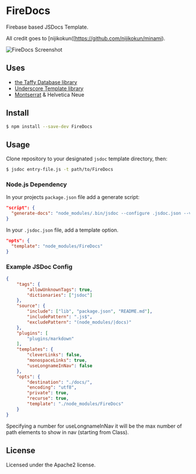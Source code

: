 # FireDocs

Firebase based JSDocs Template.

All credit goes to [nijikokun([https://github.com/nijikokun/minami).

![FireDocs Screenshot](http://puu.sh/gOyNe/66c3adcb97.png)

## Uses

- [the Taffy Database library](http://taffydb.com/)
- [Underscore Template library](http://documentcloud.github.com/underscore/#template)
- [Montserrat](http://www.google.com/fonts/specimen/Monsterrat) & Helvetica Neue

## Install

```bash
$ npm install --save-dev FireDocs
```

## Usage

Clone repository to your designated `jsdoc` template directory, then:

```bash
$ jsdoc entry-file.js -t path/to/FireDocs
```

### Node.js Dependency

In your projects `package.json` file add a generate script:

```json
"script": {
  "generate-docs": "node_modules/.bin/jsdoc --configure .jsdoc.json --verbose"
}
```

In your `.jsdoc.json` file, add a template option.

```json
"opts": {
  "template": "node_modules/FireDocs"
}
```

### Example JSDoc Config

```json
{
    "tags": {
        "allowUnknownTags": true,
        "dictionaries": ["jsdoc"]
    },
    "source": {
        "include": ["lib", "package.json", "README.md"],
        "includePattern": ".js$",
        "excludePattern": "(node_modules/|docs)"
    },
    "plugins": [
        "plugins/markdown"
    ],
    "templates": {
        "cleverLinks": false,
        "monospaceLinks": true,
        "useLongnameInNav": false
    },
    "opts": {
        "destination": "./docs/",
        "encoding": "utf8",
        "private": true,
        "recurse": true,
        "template": "./node_modules/FireDocs"
    }
}
```

Specifying a number for useLongnameInNav it will be the max number of path elements to show in nav (starting from Class).

## License

Licensed under the Apache2 license.
